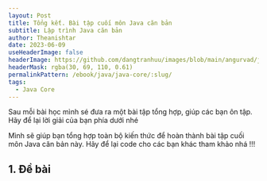 ```yaml
---
layout: Post
title: Tổng kết. Bài tập cuối môn Java căn bản
subtitle: Lập trình Java căn bản
author: Theanishtar
date: 2023-06-09
useHeaderImage: false
headerImage: https://github.com/dangtranhuu/images/blob/main/angurvad/java-core/session8/banner.png?raw=true
headerMask: rgba(30, 69, 110, 0.61)
permalinkPattern: /ebook/java/java-core/:slug/
tags:
  - Java Core
---
```


Sau mỗi bài học mình sé đưa ra một bài tập tổng hợp, giúp các bạn ôn tập. Hãy để lại lời giải của bạn phía dưới nhé
<!-- more -->

Mình sẽ giúp bạn tổng hợp toàn bộ kiến thức để hoàn thành bài tập cuối môn Java căn bản này. Hãy để lại code cho các bạn khác tham khảo nhá !!!

## 1. Đề bài
